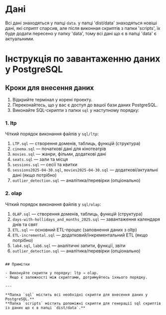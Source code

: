 # Дані

Всі дані знаходяться у папці `data`.
у папці 'dist/data' знаходяться новіші дані, які сприпт спарсив, але після виконная скриптів з папки 'scripts', їх буде додати пересено у папку 'data', тому всі дані що є в папці 'data' є актуальними.

# Інструкція по завантаженню даних у PostgreSQL

## Кроки для внесення даних

1. Відкрийте термінал у корені проекту.
2. Переконайтесь, що у вас є доступ до вашої бази даних PostgreSQL.
3. Виконайте SQL-скрипти з папки `sql` у наступному порядку:

### 1. ltp

Чіткий порядок виконання файлів у `sql/ltp`:

1. `LTP.sql` — створення доменів, таблиць, функцій (структура)
2. `cinema.sql` — початкові дані для кінотеатрів
3. `movies.sql` — жанри, фільми, додаткові дані
4. `seats.sql` — зали та місця
5. `sessions.sql` — сесії та квитки
6. `sessions2025-04-30.sql`, `movies2025-04-30.sql` — додаткові/актуальні дані (якщо потрібно)
7. `outlier_detection.sql` — аналітика/перевірки (опціонально)

### 2. olap

Чіткий порядок виконання файлів у `sql/olap`:

1. `OLAP.sql` — створення доменів, таблиць, функцій (структура)
2. `days-with-hollidays_and_months_2025.sql` — завантаження календаря днів та свят
3. `ETL.sql` — основний ETL-процес (заповнення даних з oltp)
4. `ETL-incremental.sql` — додатковий/інкрементальний ETL (якщо потрібно)
5. `lab4.sql`, `lab6.sql` — аналітичні запити, функції, звіти
6. `outlier_detection.sql` — аналітика/перевірки (опціонально)

```

## Примітки

- Виконуйте скрипти у порядку: ltp → olap.
- Якщо є залежності між скриптами, дотримуйтесь їхнього порядку.

---

**Папка `sql` містить всі необхідні скрипти для внесення даних у PostgreSQL.**
**Папка `scripts` містить допоміжні скрипти для генерації sql скриптів із даних що є в папці `dist/data`.**
```
